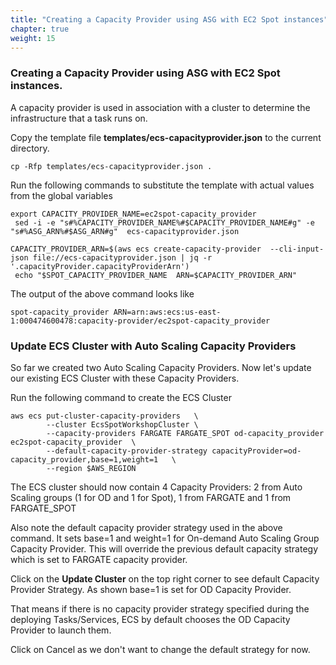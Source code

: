 ```yaml
---
title: "Creating a Capacity Provider using ASG with EC2 Spot instances"
chapter: true
weight: 15
---
```


### Creating a Capacity Provider using ASG with EC2 Spot instances.

A capacity provider is used in association with a cluster to determine the infrastructure that a task runs on.

Copy the template file  **templates/ecs-capacityprovider.json** to the current directory.

```
cp -Rfp templates/ecs-capacityprovider.json .
```

Run the following commands to substitute the template with actual values from the global variables

```
export CAPACITY_PROVIDER_NAME=ec2spot-capacity_provider
 sed -i -e "s#%CAPACITY_PROVIDER_NAME%#$CAPACITY_PROVIDER_NAME#g" -e "s#%ASG_ARN%#$ASG_ARN#g"  ecs-capacityprovider.json
```
```
CAPACITY_PROVIDER_ARN=$(aws ecs create-capacity-provider  --cli-input-json file://ecs-capacityprovider.json | jq -r '.capacityProvider.capacityProviderArn')
 echo "$SPOT_CAPACITY_PROVIDER_NAME  ARN=$CAPACITY_PROVIDER_ARN"
```

The output of the above command looks like

```
spot-capacity_provider ARN=arn:aws:ecs:us-east-1:000474600478:capacity-provider/ec2spot-capacity_provider
```

### Update ECS Cluster with Auto Scaling Capacity Providers

So far we created two Auto Scaling Capacity Providers. Now let's update our existing ECS Cluster with these Capacity Providers.

Run the following command to create the ECS Cluster

```
aws ecs put-cluster-capacity-providers   \
        --cluster EcsSpotWorkshopCluster \
        --capacity-providers FARGATE FARGATE_SPOT od-capacity_provider ec2spot-capacity_provider  \
        --default-capacity-provider-strategy capacityProvider=od-capacity_provider,base=1,weight=1   \
        --region $AWS_REGION
```

The ECS cluster should now contain 4 Capacity Providers: 2 from Auto Scaling groups (1 for OD and 1 for Spot), 1 from FARGATE and 1 from FARGATE_SPOT

Also note the default capacity provider strategy used in the above command. It sets base=1 and weight=1 for On-demand Auto Scaling Group Capacity Provider. This will override the previous default capacity strategy which is set to FARGATE capacity provider.

Click on the **Update Cluster** on the top right corner to see default Capacity Provider Strategy. As shown base=1 is set for OD Capacity Provider.

That means if there is no capacity provider strategy specified during the deploying Tasks/Services, ECS by default chooses the OD Capacity Provider to launch them.

Click on Cancel as we don't want to change the default strategy for now.
